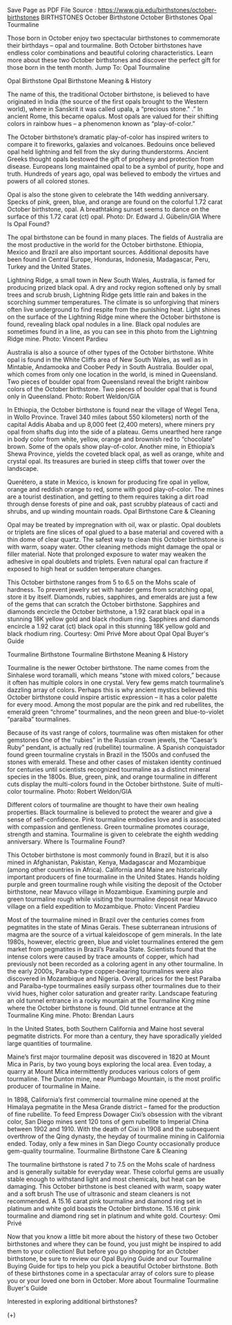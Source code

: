 Save Page as PDF File
Source : https://www.gia.edu/birthstones/october-birthstones
BIRTHSTONES
October Birthstone
October Birthstones Opal Tourmaline

Those born in October enjoy two spectacular birthstones to commemorate their 
birthdays – opal and tourmaline. Both October birthstones have endless color 
combinations and beautiful coloring characteristics. Learn more about these two 
October birthstones and discover the perfect gift for those born in the tenth 
month.
Jump To:
Opal Tourmaline

Opal Birthstone
Opal Birthstone Meaning & History

The name of this, the traditional October birthstone, is believed to have 
originated in India (the source of the first opals brought to the Western 
world), where in Sanskrit it was called upala, a “precious stone." .” In 
ancient Rome, this became opalus. Most opals are valued for their shifting 
colors in rainbow hues – a phenomenon known as “play-of-color.”

The October birthstone’s dramatic play-of-color has inspired writers to 
compare it to fireworks, galaxies and volcanoes. Bedouins once believed opal 
held lightning and fell from the sky during thunderstorms. Ancient Greeks 
thought opals bestowed the gift of prophesy and protection from disease. 
Europeans long maintained opal to be a symbol of purity, hope and truth. 
Hundreds of years ago, opal was believed to embody the virtues and powers of 
all colored stones.

Opal is also the stone given to celebrate the 14th wedding anniversary.
Specks of pink, green, blue, and orange are found on the colorful 1.72 carat 
October birthstone, opal.
A breathtaking sunset seems to dance on the surface of this 1.72 carat (ct) 
opal. Photo: Dr. Edward J. Gübelin/GIA
Where Is Opal Found?

The opal birthstone can be found in many places. The fields of Australia are 
the most productive in the world for the October birthstone. Ethiopia, Mexico 
and Brazil are also important sources. Additional deposits have been found in 
Central Europe, Honduras, Indonesia, Madagascar, Peru, Turkey and the United 
States.

Lightning Ridge, a small town in New South Wales, Australia, is famed for 
producing prized black opal. A dry and rocky region softened only by small 
trees and scrub brush, Lightning Ridge gets little rain and bakes in the 
scorching summer temperatures. The climate is so unforgiving that miners often 
live underground to find respite from the punishing heat.
Light shines on the surface of the Lightning Ridge mine where the October 
birthstone is found, revealing black opal nodules in a line.
Black opal nodules are sometimes found in a line, as you can see in this photo 
from the Lightning Ridge mine. Photo: Vincent Pardieu


Australia is also a source of other types of the October birthstone. White opal 
is found in the White Cliffs area of New South Wales, as well as in Mintabie, 
Andamooka and Coober Pedy in South Australia. Boulder opal, which comes from 
only one location in the world, is mined in Queensland.
Two pieces of boulder opal from Queensland reveal the bright rainbow colors of 
the October birthstone.
Two pieces of boulder opal that is found only in Queensland. Photo: Robert 
Weldon/GIA


In Ethiopia, the October birthstone is found near the village of Wegel Tena, in 
Wollo Province. Travel 340 miles (about 550 kilometers) north of the capital 
Addis Ababa and up 8,000 feet (2,400 meters), where miners pry opal from shafts 
dug into the side of a plateau. Gems unearthed here range in body color from 
white, yellow, orange and brownish red to “chocolate” brown. Some of the 
opals show play-of-color. Another mine, in Ethiopia’s Shewa Province, yields 
the coveted black opal, as well as orange, white and crystal opal. Its 
treasures are buried in steep cliffs that tower over the landscape. 

Querétero, a state in Mexico, is known for producing fire opal in yellow, 
orange and reddish orange to red, some with good play-of-color. The mines are a 
tourist destination, and getting to them requires taking a dirt road through 
dense forests of pine and oak, past scrubby plateaus of cacti and shrubs, and 
up winding mountain roads.
Opal Birthstone Care & Cleaning

Opal may be treated by impregnation with oil, wax or plastic. Opal doublets or 
triplets are fine slices of opal glued to a base material and covered with a 
thin dome of clear quartz. The safest way to clean this October birthstone is 
with warm, soapy water. Other cleaning methods might damage the opal or filler 
material. Note that prolonged exposure to water may weaken the adhesive in opal 
doublets and triplets. Even natural opal can fracture if exposed to high heat 
or sudden temperature changes.

This October birthstone ranges from 5 to 6.5 on the Mohs scale of hardness. To 
prevent jewelry set with harder gems from scratching opal, store it by itself. 
Diamonds, rubies, sapphires, and emeralds are just a few of the gems that can 
scratch the October birthstone. 
Sapphires and diamonds encircle the October birthstone, a 1.92 carat black opal 
in a stunning 18K yellow gold and black rhodium ring.
Sapphires and diamonds encircle a 1.92 carat (ct) black opal in this stunning 
18K yellow gold and black rhodium ring. Courtesy: Omi Privé
More about Opal Opal Buyer's Guide

Tourmaline Birthstone
Tourmaline Birthstone Meaning & History

Tourmaline is the newer October birthstone. The name comes from the Sinhalese 
word toramalli, which means “stone with mixed colors,” because it often has 
multiple colors in one crystal. Very few gems match tourmaline’s dazzling 
array of colors. Perhaps this is why ancient mystics believed this October 
birthstone could inspire artistic expression – it has a color palette for 
every mood. Among the most popular are the pink and red rubellites, the emerald 
green “chrome” tourmalines, and the neon green and blue-to-violet 
“paraíba” tourmalines. 

Because of its vast range of colors, tourmaline was often mistaken for other 
gemstones One of the “rubies” in the Russian crown jewels, the 
“Caesar’s Ruby” pendant, is actually red (rubellite) tourmaline. A 
Spanish conquistador found green tourmaline crystals in Brazil in the 1500s and 
confused the stones with emerald. These and other cases of mistaken identity 
continued for centuries until scientists recognized tourmaline as a distinct 
mineral species in the 1800s.
Blue, green, pink, and orange tourmaline in different cuts display the 
multi-colors found in the October birthstone.
Suite of multi-color tourmaline. Photo: Robert Weldon/GIA


Different colors of tourmaline are thought to have their own healing 
properties. Black tourmaline is believed to protect the wearer and give a sense 
of self-confidence. Pink tourmaline embodies love and is associated with 
compassion and gentleness. Green tourmaline promotes courage, strength and 
stamina. Tourmaline is given to celebrate the eighth wedding anniversary.
Where Is Tourmaline Found?

This October birthstone is most commonly found in Brazil, but it is also mined 
in Afghanistan, Pakistan, Kenya, Madagascar and Mozambique (among other 
countries in Africa). California and Maine are historically important producers 
of fine tourmaline in the United States.
Hands holding purple and green tourmaline rough while visiting the deposit of 
the October birthstone, near Mavuco village in Mozambique.
Examining purple and green tourmaline rough while visiting the tourmaline 
deposit near Mavuco village on a field expedition to Mozambique. Photo: Vincent 
Pardieu


Most of the tourmaline mined in Brazil over the centuries comes from pegmatites 
in the state of Minas Gerais. These subterranean intrusions of magma are the 
source of a virtual kaleidoscope of gem minerals. In the late 1980s, however, 
electric green, blue and violet tourmalines entered the gem market from 
pegmatites in Brazil’s Paraíba State. Scientists found that the intense 
colors were caused by trace amounts of copper, which had previously not been 
recorded as a coloring agent in any other tourmaline. In the early 2000s, 
Paraíba-type copper-bearing tourmalines were also discovered in Mozambique and 
Nigeria. Overall, prices for the best Paraíba and Paraíba-type tourmalines 
easily surpass other tourmalines due to their vivid hues, higher color 
saturation and greater rarity.
Landscape featuring an old tunnel entrance in a rocky mountain at the 
Tourmaline King mine where the October birthstone is found.
Old tunnel entrance at the Tourmaline King mine. Photo: Brendan Laurs


In the United States, both Southern California and Maine host several pegmatite 
districts. For more than a century, they have sporadically yielded large 
quantities of tourmaline.

Maine’s first major tourmaline deposit was discovered in 1820 at Mount Mica 
in Paris, by two young boys exploring the local area. Even today, a quarry at 
Mount Mica intermittently produces various colors of gem tourmaline. The Dunton 
mine, near Plumbago Mountain, is the most prolific producer of tourmaline in 
Maine. 

In 1898, California’s first commercial tourmaline mine opened at the Himalaya 
pegmatite in the Mesa Grande district – famed for the production of fine 
rubellite. To feed Empress Dowager Cixi’s obsession with the vibrant color, 
San Diego mines sent 120 tons of gem rubellite to Imperial China between 1902 
and 1910. With the death of Cixi in 1908 and the subsequent overthrow of the 
Qing dynasty, the heyday of tourmaline mining in California ended. Today, only 
a few mines in San Diego County occasionally produce gem-quality tourmaline.
Tourmaline Birthstone Care & Cleaning

The tourmaline birthstone is rated 7 to 7.5 on the Mohs scale of hardness and 
is generally suitable for everyday wear. These colorful gems are usually stable 
enough to withstand light and most chemicals, but heat can be damaging. This 
October birthstone is best cleaned with warm, soapy water and a soft brush The 
use of ultrasonic and steam cleaners is not recommended.
A 15.16 carat pink tourmaline and diamond ring set in platinum and white gold 
boasts the October birthstone.
15.16 ct pink tourmaline and diamond ring set in platinum and white gold. 
Courtesy: Omi Privé


Now that you know a little bit more about the history of these two October 
birthstones and where they can be found, you just might be inspired to add them 
to your collection! But before you go shopping for an October birthstone, be 
sure to review our Opal Buying Guide and our Tourmaline Buying Guide for tips 
to help you pick a beautiful October birthstone. Both of these birthstones come 
in a spectacular array of colors sure to please you or your loved one born in 
October.
More about Tourmaline Tourmaline Buyer's Guide

Interested in exploring additional birthstones?

(+)
